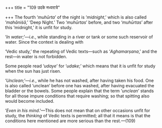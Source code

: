 +++
title = "109 उदके मध्यरात्रे"

+++
The fourth ‘*muhūrta*’ of the night is ‘*midnight*,’ which is also
called ‘*mahāniśā*,’ ‘Deep Night.’ Two ‘*muhūrtas*’ before, and two
‘*muhūrtas*’ after this ‘midnight,’ it is unfit for study.

‘*In water*;’—*i.e*., while standing in a river or tank or some such
reservoir of water. Since the context is dealing with

‘Vedic study,’ the repeating of Vedic texts—such as ‘*Aghamarṣana*,’ and
the rest—in water is not forbidden.

Some people read ‘*udaye*’ for ‘*udake*;’ which means that it is unfit
for study when the sun has just risen.

‘*Unclean*;’—*i.e*., while he has not washed, after having taken his
food. One is also called ‘unclean’ before one has washed, after having
evacuated the bladder or the bowels. Some people explain that the term
‘*unclean*’ stands for all those impure conditions that require washing;
so that spitting also would become included.

‘*Even in his mind*.’—This does not mean that on other occasions unfit
for study, the *thinking* of Vedic texts is permitted; all that it means
is that the conditions here mentioned are more serious than the
rest.—(109)


